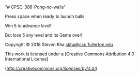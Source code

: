"# CPSC-386-Pong-no-walls" 

Press space when ready to launch balls

Win 5 to advance level!

But lose 5 any level and its Game over!

Copyright © 2018 Steven Kha skha@csu.fullerton.edu
 
This work is licensed under a [Creative Commons Attribution 4.0 International License] 

(http://creativecommons.org/licenses/by/4.0/)

